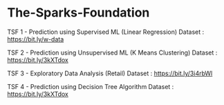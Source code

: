 # The-Sparks-Foundation

TSF 1 - Prediction using Supervised ML (Linear Regression)
Dataset : https://bit.ly/w-data

TSF 2 - Prediction using Unsupervised ML (K Means Clustering)
Dataset : https://bit.ly/3kXTdox

TSF 3 - Exploratory Data Analysis (Retail)
Dataset : https://bit.ly/3i4rbWl

TSF 4 - Prediction using Decision Tree Algorithm
Dataset : https://bit.ly/3kXTdox
